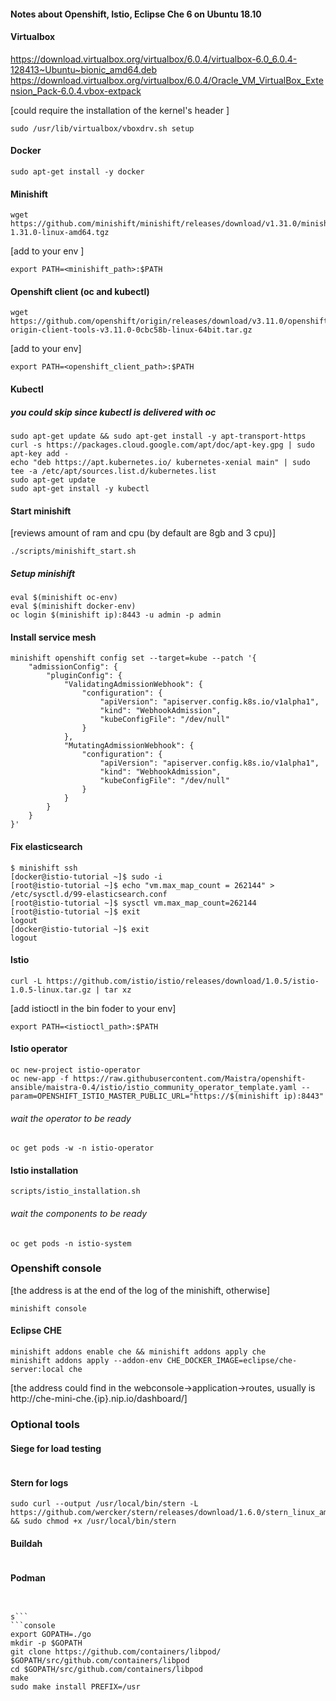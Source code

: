 #### Notes about Openshift, Istio, Eclipse Che 6 on Ubuntu 18.10


#### Virtualbox
https://download.virtualbox.org/virtualbox/6.0.4/virtualbox-6.0_6.0.4-128413~Ubuntu~bionic_amd64.deb
https://download.virtualbox.org/virtualbox/6.0.4/Oracle_VM_VirtualBox_Extension_Pack-6.0.4.vbox-extpack

[could require the installation of the kernel's header ]

```console 
sudo /usr/lib/virtualbox/vboxdrv.sh setup
```

#### Docker 
```console 
sudo apt-get install -y docker
```

#### Minishift
```consolefedora29fedora29
wget https://github.com/minishift/minishift/releases/download/v1.31.0/minishift-1.31.0-linux-amd64.tgz
```

[add to your env ] 
```console 
export PATH=<minishift_path>:$PATH
```

#### Openshift client (oc and kubectl)
```console 
wget https://github.com/openshift/origin/releases/download/v3.11.0/openshift-origin-client-tools-v3.11.0-0cbc58b-linux-64bit.tar.gz
```
[add to your env]
```console 
export PATH=<openshift_client_path>:$PATH
```

#### Kubectl
##### you could skip since kubectl is delivered with oc
```console 
sudo apt-get update && sudo apt-get install -y apt-transport-https
curl -s https://packages.cloud.google.com/apt/doc/apt-key.gpg | sudo apt-key add -
echo "deb https://apt.kubernetes.io/ kubernetes-xenial main" | sudo tee -a /etc/apt/sources.list.d/kubernetes.list
sudo apt-get update
sudo apt-get install -y kubectl
```

#### Start minishift 
[reviews amount of ram and cpu (by default are 8gb and 3 cpu)]
```console 
./scripts/minishift_start.sh
```

##### Setup minishift
```console 
eval $(minishift oc-env) 
eval $(minishift docker-env)
oc login $(minishift ip):8443 -u admin -p admin
```

#### Install service mesh
```console 
minishift openshift config set --target=kube --patch '{
    "admissionConfig": {
        "pluginConfig": {
            "ValidatingAdmissionWebhook": {
                "configuration": {
                    "apiVersion": "apiserver.config.k8s.io/v1alpha1",
                    "kind": "WebhookAdmission",
                    "kubeConfigFile": "/dev/null"
                }
            },
            "MutatingAdmissionWebhook": {
                "configuration": {
                    "apiVersion": "apiserver.config.k8s.io/v1alpha1",
                    "kind": "WebhookAdmission",
                    "kubeConfigFile": "/dev/null"
                }
            }
        }
    }
}'
```

#### Fix elasticsearch
```console 
$ minishift ssh
[docker@istio-tutorial ~]$ sudo -i
[root@istio-tutorial ~]$ echo "vm.max_map_count = 262144" > /etc/sysctl.d/99-elasticsearch.conf
[root@istio-tutorial ~]$ sysctl vm.max_map_count=262144
[root@istio-tutorial ~]$ exit
logout
[docker@istio-tutorial ~]$ exit
logout
```

#### Istio
```console 
curl -L https://github.com/istio/istio/releases/download/1.0.5/istio-1.0.5-linux.tar.gz | tar xz
```
[add istioctl in the bin foder to your env]
```console 
export PATH=<istioctl_path>:$PATH
```

#### Istio operator
```console 
oc new-project istio-operator
oc new-app -f https://raw.githubusercontent.com/Maistra/openshift-ansible/maistra-0.4/istio/istio_community_operator_template.yaml --param=OPENSHIFT_ISTIO_MASTER_PUBLIC_URL="https://$(minishift ip):8443"
```

###### wait the operator to be ready
```console 
oc get pods -w -n istio-operator
```

#### Istio installation
```console 
scripts/istio_installation.sh
```

###### wait the components to be ready
```console 
oc get pods -n istio-system
```


### Openshift console
[the address is at the end of the log of the minishift, otherwise]
```console 
minishift console
```


#### Eclipse CHE
```console 
minishift addons enable che && minishift addons apply che
minishift addons apply --addon-env CHE_DOCKER_IMAGE=eclipse/che-server:local che
```

[the address could find in the webconsole->application->routes, usually is http://che-mini-che.{ip}.nip.io/dashboard/]


### Optional tools

#### Siege for load testing
```console 

```

#### Stern for logs
```console 
sudo curl --output /usr/local/bin/stern -L https://github.com/wercker/stern/releases/download/1.6.0/stern_linux_amd64 && sudo chmod +x /usr/local/bin/stern
```
#### Buildah
```console 

```

#### Podman
```console 


s```
```console 
export GOPATH=./go
mkdir -p $GOPATH
git clone https://github.com/containers/libpod/ $GOPATH/src/github.com/containers/libpod
cd $GOPATH/src/github.com/containers/libpod
make
sudo make install PREFIX=/usr
